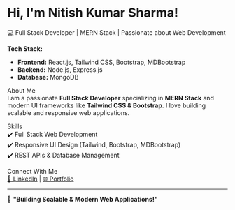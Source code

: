 #  Hi, I'm Nitish Kumar Sharma!  

💻 Full Stack Developer | MERN Stack | Passionate about Web Development  

 **Tech Stack:**  
- **Frontend:** React.js, Tailwind CSS, Bootstrap, MDBootstrap  
- **Backend:** Node.js, Express.js  
- **Database:** MongoDB  

 About Me  
I am a passionate **Full Stack Developer** specializing in **MERN Stack** and modern UI frameworks like **Tailwind CSS & Bootstrap**. I love building scalable and responsive web applications.  

 Skills  
✔️ Full Stack Web Development  
✔️ Responsive UI Design (Tailwind, Bootstrap, MDBootstrap)  
✔️ REST APIs & Database Management  

 Connect With Me  
[🔗 LinkedIn](your-linkedin-url) | [🌐 Portfolio](your-portfolio-url)  

---
🚀 **"Building Scalable & Modern Web Applications!"**  
